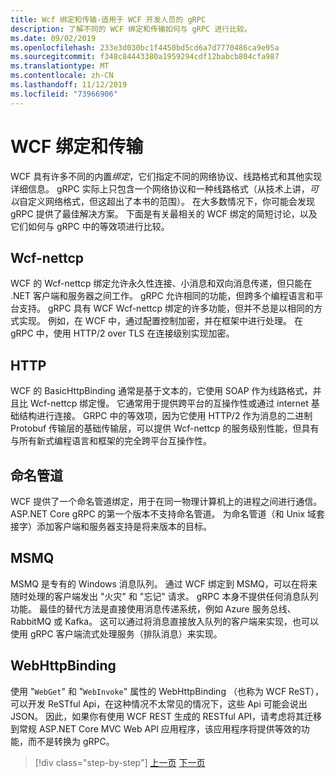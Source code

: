 ```yaml
---
title: Wcf 绑定和传输-适用于 WCF 开发人员的 gRPC
description: 了解不同的 WCF 绑定和传输如何与 gRPC 进行比较。
ms.date: 09/02/2019
ms.openlocfilehash: 233e3d030bc1f4450bd5cd6a7d7770486ca9e95a
ms.sourcegitcommit: f348c84443380a1959294cdf12babcb804cfa987
ms.translationtype: MT
ms.contentlocale: zh-CN
ms.lasthandoff: 11/12/2019
ms.locfileid: "73966906"
---
```

# <a name="wcf-bindings-and-transports"></a>WCF 绑定和传输

WCF 具有许多不同的内置*绑定*，它们指定不同的网络协议、线路格式和其他实现详细信息。 gRPC 实际上只包含一个网络协议和一种线路格式（从技术上讲，*可以*自定义网络格式，但这超出了本书的范围）。 在大多数情况下，你可能会发现 gRPC 提供了最佳解决方案。 下面是有关最相关的 WCF 绑定的简短讨论，以及它们如何与 gRPC 中的等效项进行比较。

## <a name="nettcp"></a>Wcf-nettcp

WCF 的 Wcf-nettcp 绑定允许永久性连接、小消息和双向消息传递，但只能在 .NET 客户端和服务器之间工作。 gRPC 允许相同的功能，但跨多个编程语言和平台支持。 gRPC 具有 WCF Wcf-nettcp 绑定的许多功能，但并不总是以相同的方式实现。 例如，在 WCF 中，通过配置控制加密，并在框架中进行处理。 在 gRPC 中，使用 HTTP/2 over TLS 在连接级别实现加密。

## <a name="http"></a>HTTP

WCF 的 BasicHttpBinding 通常是基于文本的，它使用 SOAP 作为线路格式，并且比 Wcf-nettcp 绑定慢。 它通常用于提供跨平台的互操作性或通过 internet 基础结构进行连接。 GRPC 中的等效项，因为它使用 HTTP/2 作为消息的二进制 Protobuf 传输层的基础传输层，可以提供 Wcf-nettcp 的服务级别性能，但具有与所有新式编程语言和框架的完全跨平台互操作性。

## <a name="named-pipes"></a>命名管道

WCF 提供了一个命名管道绑定，用于在同一物理计算机上的进程之间进行通信。 ASP.NET Core gRPC 的第一个版本不支持命名管道。 为命名管道（和 Unix 域套接字）添加客户端和服务器支持是将来版本的目标。

## <a name="msmq"></a>MSMQ

MSMQ 是专有的 Windows 消息队列。 通过 WCF 绑定到 MSMQ，可以在将来随时处理的客户端发出 "火灾" 和 "忘记" 请求。 gRPC 本身不提供任何消息队列功能。 最佳的替代方法是直接使用消息传递系统，例如 Azure 服务总线、RabbitMQ 或 Kafka。 这可以通过将消息直接放入队列的客户端来实现，也可以使用 gRPC 客户端流式处理服务（排队消息）来实现。

## <a name="webhttpbinding"></a>WebHttpBinding

使用 "`WebGet`" 和 "`WebInvoke`" 属性的 WebHttpBinding （也称为 WCF ReST），可以开发 ReSTful Api，在这种情况不太常见的情况下，这些 Api 可能会说出 JSON。 因此，如果你有使用 WCF REST 生成的 RESTful API，请考虑将其迁移到常规 ASP.NET Core MVC Web API 应用程序，该应用程序将提供等效的功能，而不是转换为 gRPC。

>[!div class="step-by-step"]
>[上一页](wcf-endpoints-grpc-methods.md)
>[下一页](rpc-types.md)
